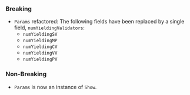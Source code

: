 <!--
A new scriv changelog fragment.

Uncomment the section that is right (remove the HTML comment wrapper).
For top level release notes, leave all the headers commented out.
-->

### Breaking

- `Params` refactored:
  The following fields have been replaced by a single field, `numYieldingValidators`:
  - `numYieldingSV`
  - `numYieldingMP`
  - `numYieldingCV`
  - `numYieldingVV`
  - `numYieldingPV`

### Non-Breaking

- `Params` is now an instance of `Show`.
